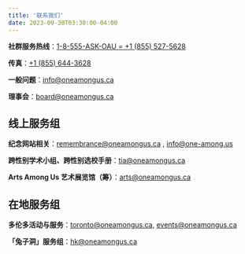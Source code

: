 ```yaml
---
title: '联系我们'
date: 2023-09-30T03:30:00-04:00
---
```


**社群服务热线**：[1-8-555-ASK-OAU = +1 (855) 527-5628](tel:+18555275628)

**传真**：[+1 (855) 644-3628](fax:+18556443628)

**一般问题**：[info@oneamongus.ca](mailto:info@oneamongus.ca)

**理事会**：[board@oneamongus.ca](mailto:board@oneamongus.ca)

## 线上服务组

**纪念网站相关**：[remembrance@oneamongus.ca](mailto:remembrance@oneamongus.ca) , [info@one-among.us](mailto:info@one-among.us)

**跨性别学术小组、跨性别选校手册**：[tia@oneamongus.ca](mailto:tia@oneamongus.ca)

**Arts Among Us 艺术展览馆（筹）**：[arts@oneamongus.ca](mailto:arts@oneamongus.ca)

## 在地服务组

**多伦多活动与服务**：[toronto@oneamongus.ca](mailto:toronto@oneamongus.ca), [events@oneamongus.ca](mailto:events@oneamongus.ca)

**「兔子洞」服务组**：[hk@oneamongus.ca](mailto:hk@oneamongus.ca)
